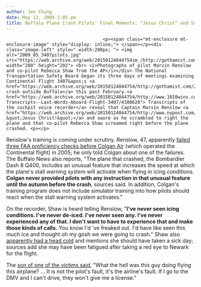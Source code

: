 ```yaml
---
author: Jen Chung
date: May 12, 2009 2:05 pm
title: Buffalo Plane Crash Pilots' Final Moments: "Jesus Christ" and Screams
---
```


	
										<p><span class="mt-enclosure mt-enclosure-image" style="display: inline;"> </span></p><div class="image-left" style=" width:280px; "> <img alt="2009_05_3407pilots.jpg" src="https://web.archive.org/web/20150124044754im_/http://gothamist.com/attachments/jen/2009_05_3407pilots.jpg" width="280" height="202"> <br> <i>Photographs of pilot Marvin Renslow and co-pilot Rebecca Shaw from the AP</i></div> The National Transportation Safety Board began its three days of meetings examining Continental Flight 3407&apos;s <a href="https://web.archive.org/web/20150124044754/http://gothamist.com/2009/02/13/flight_recorders_retrieved_from_fat.php">fatal crash outside Buffalo</a> this past February.<a href="https://web.archive.org/web/20150124044754/http://www.1010wins.com/NTSB-Transcripts--Last-Words-Aboard-Flight-3407/4380620"> Transcripts of the cockpit voice recorder</a> reveal that Captain Marvin Renslow <a href="https://web.archive.org/web/20150124044754/http://www.nypost.com/seven/05122009/news/regionalnews/buffalo_crash_pilots_final_words__jesus__168876.htm">said, &quot;Jesus Christ!&quot;</a> and swore as he scrambled to right the plane and that co-pilot Rebecca Shaw screamed right before the plane crashed. <p></p>

<p>Renslow&apos;s training is coming under scrutiny.  Renslow, 47, apparently <a href="https://web.archive.org/web/20150124044754/http://www.nytimes.com/2009/05/12/nyregion/12pilot.html?ref=nyregion">failed three FAA proficiency checks before Colgan Air</a> (which operated the Continental flight) in 2005; he only told Colgan about one of the failures.  The Buffalo News also reports, &quot;The plane that crashed, the Bombardier Dash 8 Q400, includes an unusual feature that increases the speed at which the plane&apos;s stall warning system will activate when flying in icing conditions. <strong>Colgan never provided pilots with any instruction in that unusual feature until the autumn before the crash</strong>, sources said. In addition, Colgan&apos;s training program does not include simulator training into how pilots should react when the stall warning system activates.&quot;</p>

<p>On the recorder, Shaw is heard telling Renslow, &quot;<strong>I&apos;ve never seen icing conditions. I&apos;ve never de-iced. I&apos;ve never seen any. I&apos;ve never experienced any of that. I don&apos;t want to have to experience that and make those kinds of calls.</strong> You know I&apos;d &apos;ve freaked out. I&apos;d have like seen this much ice and thought oh my gosh we were going to crash.&quot; Shaw also <a href="https://web.archive.org/web/20150124044754/http://www.nypost.com/seven/05122009/news/regionalnews/crash_captain_was_coming_on_to_pretty_co_168824.htm">apparently had a head cold</a> and mentions she should have taken a sick day; sources add she may have been fatigued after taking a red eye to Newark for the flight.</p>

<p>The <a href="https://web.archive.org/web/20150124044754/http://www.nydailynews.com/news/2009/05/12/2009-05-12_what_the_hell_was_this_guy_doing_flying_this_airplane_buffalo_crash_vics_son_fur.html#ixzz0FJfcoTBg&amp;B">son of one of the victims said</a>, &quot;What the hell was this guy doing flying this airplane? ... It is not the pilot&apos;s fault, it&apos;s the airline&apos;s fault. If I go to the DMV and I can&apos;t drive, they won&apos;t give me a license.&quot;</p>					
										
									
				